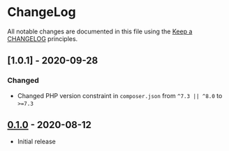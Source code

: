 # ChangeLog

All notable changes are documented in this file using the [Keep a CHANGELOG](https://keepachangelog.com/) principles.

## [1.0.1] - 2020-09-28

### Changed

- Changed PHP version constraint in `composer.json` from `^7.3 || ^8.0` to `>=7.3`

## [0.1.0] - 2020-08-12

- Initial release

[0.1.0]: https://github.com/sebastianbergmann/cli-parser/compare/bb7bb3297957927962b0a3335befe7b66f7462e9...0.1.0
